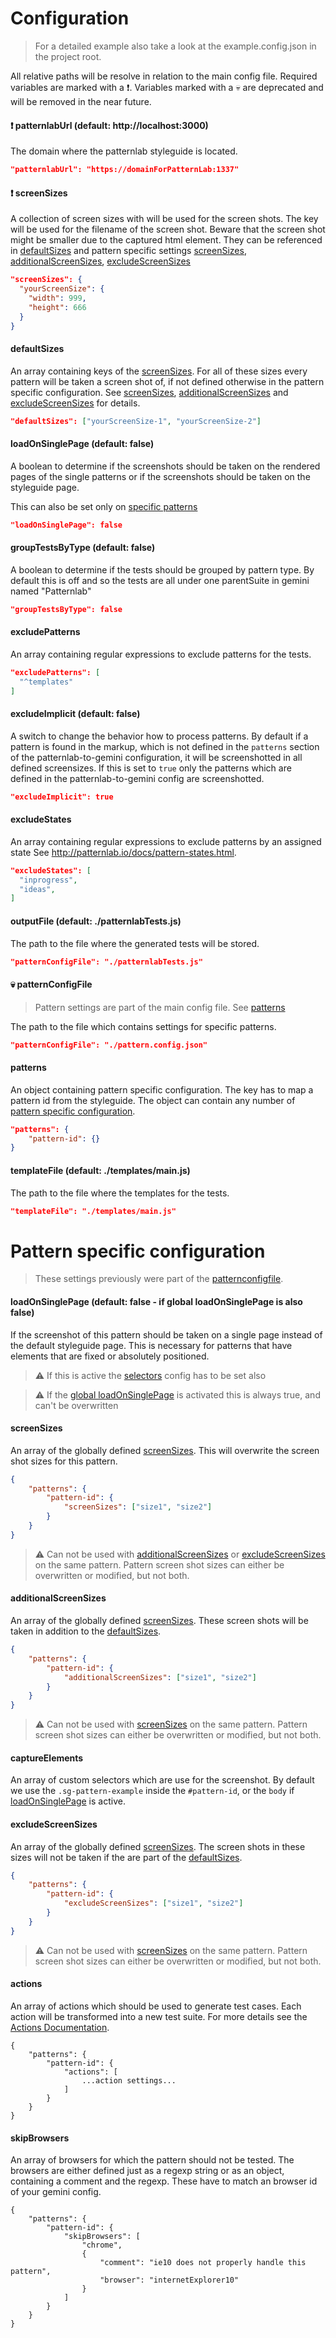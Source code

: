 # Configuration

> For a detailed example also take a look at the example.config.json in the project root.

All relative paths will be resolve in relation to the main config file.
Required variables are marked with a :exclamation:.
Variables marked with a :skull: are deprecated and will be removed in the near
future.

#### :exclamation: patternlabUrl (default: http://localhost:3000)

The domain where the patternlab styleguide is located.

```json
"patternlabUrl": "https://domainForPatternLab:1337"
```

#### :exclamation: screenSizes

A collection of screen sizes with will be used for the screen shots.
The key will be used for the filename of the screen shot.
Beware that the screen shot might be smaller due to the captured html element.
They can be referenced in [defaultSizes](#defaultSizes) and pattern specific
settings [screenSizes](#screenSizes), [additionalScreenSizes](#additionalScreenSizes),
[excludeScreenSizes](#excludeScreenSizes)

```json
"screenSizes": {
  "yourScreenSize": {
    "width": 999,
    "height": 666
  }
}
```

#### defaultSizes

An array containing keys of the [screenSizes](#exclamation-screensizes).
For all of these sizes every pattern will be taken a screen shot of,
if not defined otherwise in the pattern specific configuration.
See [screenSizes](#screenSizes), [additionalScreenSizes](#additionalScreenSizes)
and [excludeScreenSizes](#excludeScreenSizes) for details.

```json
"defaultSizes": ["yourScreenSize-1", "yourScreenSize-2"]
```

#### loadOnSinglePage (default: false)

A boolean to determine if the screenshots should be taken on the rendered pages
of the single patterns or if the screenshots should be taken on the styleguide
page.

This can also be set only on [specific patterns](#loadOnSinglePage-default-false--if-global-loadOnSinglePage-is-also-false)

```json
"loadOnSinglePage": false
```

#### groupTestsByType (default: false)

A boolean to determine if the tests should be grouped by pattern type. By default
this is off and so the tests are all under one parentSuite in gemini named
 "Patternlab"

```json
"groupTestsByType": false
```

#### excludePatterns

An array containing regular expressions to exclude patterns for the tests.

```json
"excludePatterns": [
  "^templates"
]
```
#### excludeImplicit (default: false)

A switch to change the behavior how to process patterns.
By default if a pattern is found in the markup, which is not defined in the 
`patterns` section of the patternlab-to-gemini configuration, it will be 
screenshotted in all defined screensizes.
If this is set to `true` only the patterns which are defined in the 
patternlab-to-gemini config are screenshotted.

```json
"excludeImplicit": true
```

#### excludeStates

An array containing regular expressions to exclude patterns by an assigned state
See http://patternlab.io/docs/pattern-states.html.

```json
"excludeStates": [
  "inprogress",
  "ideas",
]
```

#### outputFile (default: ./patternlabTests.js)

The path to the file where the generated tests will be stored.

```json
"patternConfigFile": "./patternlabTests.js"
```

#### :skull: patternConfigFile

> Pattern settings are part of the main config file. See [patterns](#patterns)

The path to the file which contains settings for specific patterns.

```json
"patternConfigFile": "./pattern.config.json"
```

#### patterns

An object containing pattern specific configuration.
The key has to map a pattern id from the styleguide. The object can contain any
number of [pattern specific configuration](#pattern-specific-configuration).

```json
"patterns": {
    "pattern-id": {}
}
```

#### templateFile (default: ./templates/main.js)

The path to the file where the templates for the tests.

```json
"templateFile": "./templates/main.js"
```


# Pattern specific configuration

> These settings previously were part of the [patternconfigfile](#patternconfigfile).

#### loadOnSinglePage (default: false - if global loadOnSinglePage is also false)

If the screenshot of this pattern should be taken on a single page instead of
the default styleguide page.
This is necessary for patterns that have elements that are fixed or absolutely
positioned.
> :warning: If this is active the [selectors](#selectors) config has to be set also

> :warning: If the [global loadOnSinglePage](#loadonsinglepage-default-false) is activated this is 
always true, and can't be overwritten


#### screenSizes

An array of the globally defined [screenSizes](#exclamation-screensizes). This will
overwrite the screen shot sizes for this pattern.

```json
{
    "patterns": {
        "pattern-id": {
            "screenSizes": ["size1", "size2"]
        }
    }
}
```

> :warning: Can not be used with [additionalScreenSizes](#additionalScreenSizes) or
[excludeScreenSizes](#excludeScreenSizes) on the same pattern.
Pattern screen shot sizes can either be overwritten or modified, but not both.

#### additionalScreenSizes

An array of the globally defined [screenSizes](#exclamation-screensizes). These
screen shots will be taken in addition to the [defaultSizes](#defaultSizes).

```json
{
    "patterns": {
        "pattern-id": {
            "additionalScreenSizes": ["size1", "size2"]
        }
    }
}
```

> :warning: Can not be used with [screenSizes](#screenSizes) on the same pattern.
Pattern screen shot sizes can either be overwritten or modified, but not both.

#### captureElements

An array of custom selectors which are use for the screenshot. 
By default we use the `.sg-pattern-example` inside the `#pattern-id`,
or the `body` if [loadOnSinglePage](#loadOnSinglePage-default-false--if-global-loadOnSinglePage-is-also-false)
is active.

#### excludeScreenSizes

An array of the globally defined [screenSizes](#exclamation-screensizes). The
screen shots in these sizes will not be taken if the are part of the
[defaultSizes](#defaultSizes).

```json
{
    "patterns": {
        "pattern-id": {
            "excludeScreenSizes": ["size1", "size2"]
        }
    }
}
```

> :warning: Can not be used with [screenSizes](#screenSizes) on the same pattern.
Pattern screen shot sizes can either be overwritten or modified, but not both.

#### actions

An array of actions which should be used to generate test cases. Each action will
be transformed into a new test suite.
For more details see the [Actions Documentation](Actions.md).

```
{
    "patterns": {
        "pattern-id": {
            "actions": [
                ...action settings...
            ]
        }
    }
}
```

#### skipBrowsers

An array of browsers for which the pattern should not be tested. The browsers are
either defined just as a regexp string or as an object, containing a comment and
the regexp.
These have to match an browser id of your gemini config.

```
{
    "patterns": {
        "pattern-id": {
            "skipBrowsers": [
                "chrome",
                {
                    "comment": "ie10 does not properly handle this pattern",
                    "browser": "internetExplorer10"
                }
            ]
        }
    }
}
```
